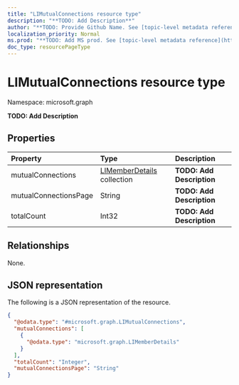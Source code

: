 ```yaml
---
title: "LIMutualConnections resource type"
description: "**TODO: Add Description**"
author: "**TODO: Provide Github Name. See [topic-level metadata reference](https://msgo.azurewebsites.net/add/document/guidelines/metadata.html#topic-level-metadata)**"
localization_priority: Normal
ms.prod: "**TODO: Add MS prod. See [topic-level metadata reference](https://msgo.azurewebsites.net/add/document/guidelines/metadata.html#topic-level-metadata)**"
doc_type: resourcePageType
---
```


# LIMutualConnections resource type


Namespace: microsoft.graph

**TODO: Add Description**

## Properties
|Property|Type|Description|
|:---|:---|:---|
|mutualConnections|[LIMemberDetails](../resources/limemberdetails.md) collection|**TODO: Add Description**|
|mutualConnectionsPage|String|**TODO: Add Description**|
|totalCount|Int32|**TODO: Add Description**|

## Relationships
None.

## JSON representation
The following is a JSON representation of the resource.
<!-- {
  "blockType": "resource",
  "@odata.type": "microsoft.graph.LIMutualConnections"
}
-->
``` json
{
  "@odata.type": "#microsoft.graph.LIMutualConnections",
  "mutualConnections": [
    {
      "@odata.type": "microsoft.graph.LIMemberDetails"
    }
  ],
  "totalCount": "Integer",
  "mutualConnectionsPage": "String"
}
```

